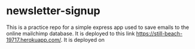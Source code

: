 # newsletter-signup
This is a practice repo for a simple express app used to save emails to the online mailchimp database. It is deployed to this link https://still-beach-19717.herokuapp.com/.  It is deployed on  

